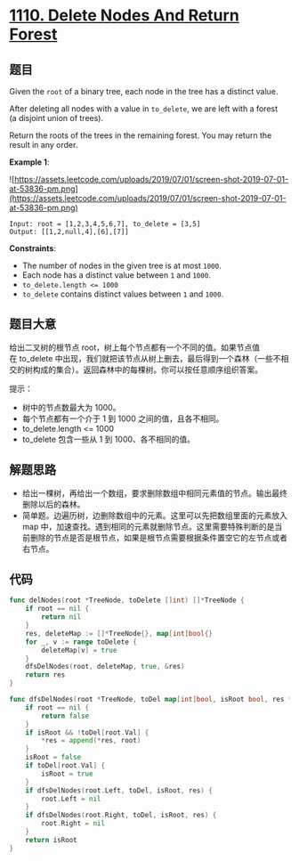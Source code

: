 # [1110. Delete Nodes And Return Forest](https://leetcode.com/problems/delete-nodes-and-return-forest/)



## 题目

Given the `root` of a binary tree, each node in the tree has a distinct value.

After deleting all nodes with a value in `to_delete`, we are left with a forest (a disjoint union of trees).

Return the roots of the trees in the remaining forest. You may return the result in any order.

**Example 1**:

![https://assets.leetcode.com/uploads/2019/07/01/screen-shot-2019-07-01-at-53836-pm.png](https://assets.leetcode.com/uploads/2019/07/01/screen-shot-2019-07-01-at-53836-pm.png)

```
Input: root = [1,2,3,4,5,6,7], to_delete = [3,5]
Output: [[1,2,null,4],[6],[7]]
```

**Constraints**:

- The number of nodes in the given tree is at most `1000`.
- Each node has a distinct value between `1` and `1000`.
- `to_delete.length <= 1000`
- `to_delete` contains distinct values between `1` and `1000`.


## 题目大意

给出二叉树的根节点 root，树上每个节点都有一个不同的值。如果节点值在 to_delete 中出现，我们就把该节点从树上删去，最后得到一个森林（一些不相交的树构成的集合）。返回森林中的每棵树。你可以按任意顺序组织答案。


提示：

- 树中的节点数最大为 1000。
- 每个节点都有一个介于 1 到 1000 之间的值，且各不相同。
- to_delete.length <= 1000
- to_delete 包含一些从 1 到 1000、各不相同的值。



## 解题思路

- 给出一棵树，再给出一个数组，要求删除数组中相同元素值的节点。输出最终删除以后的森林。
- 简单题。边遍历树，边删除数组中的元素。这里可以先把数组里面的元素放入 map 中，加速查找。遇到相同的元素就删除节点。这里需要特殊判断的是当前删除的节点是否是根节点，如果是根节点需要根据条件置空它的左节点或者右节点。

## 代码

```go
func delNodes(root *TreeNode, toDelete []int) []*TreeNode {
	if root == nil {
		return nil
	}
	res, deleteMap := []*TreeNode{}, map[int]bool{}
	for _, v := range toDelete {
		deleteMap[v] = true
	}
	dfsDelNodes(root, deleteMap, true, &res)
	return res
}

func dfsDelNodes(root *TreeNode, toDel map[int]bool, isRoot bool, res *[]*TreeNode) bool {
	if root == nil {
		return false
	}
	if isRoot && !toDel[root.Val] {
		*res = append(*res, root)
	}
	isRoot = false
	if toDel[root.Val] {
		isRoot = true
	}
	if dfsDelNodes(root.Left, toDel, isRoot, res) {
		root.Left = nil
	}
	if dfsDelNodes(root.Right, toDel, isRoot, res) {
		root.Right = nil
	}
	return isRoot
}
```